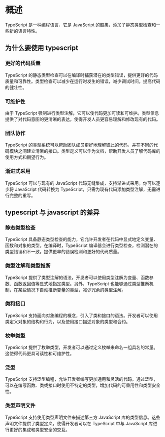 # 概述

TypeScript 是一种编程语言，它是 JavaScript 的超集，添加了静态类型检查和一些新的语言特性。

## 为什么要使用 typescript

### 更好的代码质量

TypeScript 的静态类型检查可以在编译时捕获潜在的类型错误，提供更好的代码质量和可靠性。类型检查可以减少在运行时发生的错误，减少调试时间，提高代码的健壮性。

### 可维护性

由于 TypeScript 强制进行类型注解，它可以使代码更加可读和可维护。类型信息提供了对代码意图的更清晰的表达，使得开发人员更容易理解和修改现有的代码。

### 团队协作

TypeScript 的类型系统可以帮助团队成员更好地理解彼此的代码，并在不同的代码模块之间建立清晰的接口。类型定义可以作为文档，帮助开发人员了解代码库的使用方式和期望行为。

### 渐进式采用

TypeScript 可以与现有的 JavaScript 代码无缝集成，支持渐进式采用。你可以逐步将 JavaScript 代码转换为 TypeScript，只需为现有代码添加类型注解，无需进行完整的重写。

## typescript 与 javascript 的差异

### 静态类型检查

TypeScript 具备静态类型检查的能力，它允许开发者在代码中显式地定义变量、函数和对象的类型。在编译时，TypeScript 编译器会进行类型检查，检测潜在的类型错误和不一致，提供更早的错误检测和更好的代码质量。

### 类型注解和类型推断

TypeScript 提供了类型注解的语法，开发者可以使用类型注解为变量、函数参数、函数返回值等显式地指定类型。另外，TypeScript 也能够通过类型推断机制，在某些情况下自动推断变量的类型，减少冗余的类型注解。

### 类和接口

TypeScript 支持面向对象编程的概念，引入了类和接口的语法。开发者可以使用类定义对象的结构和行为，以及使用接口描述对象的类型和合约。

### 枚举类型

TypeScript 提供了枚举类型，开发者可以通过定义枚举来命名一组具名的常量。这使得代码更具可读性和可维护性。

### 泛型

TypeScript 支持泛型编程，允许开发者编写更加通用和灵活的代码。通过泛型，可以在编写函数、类或接口时使用不特定的类型，增加代码的可重用性和类型安全性。

### 类型声明文件

TypeScript 支持使用类型声明文件来描述第三方 JavaScript 库的类型信息。这些声明文件提供了类型定义，使得开发者可以在 TypeScript 中与 JavaScript 库进行更好的集成和类型安全的交互。

